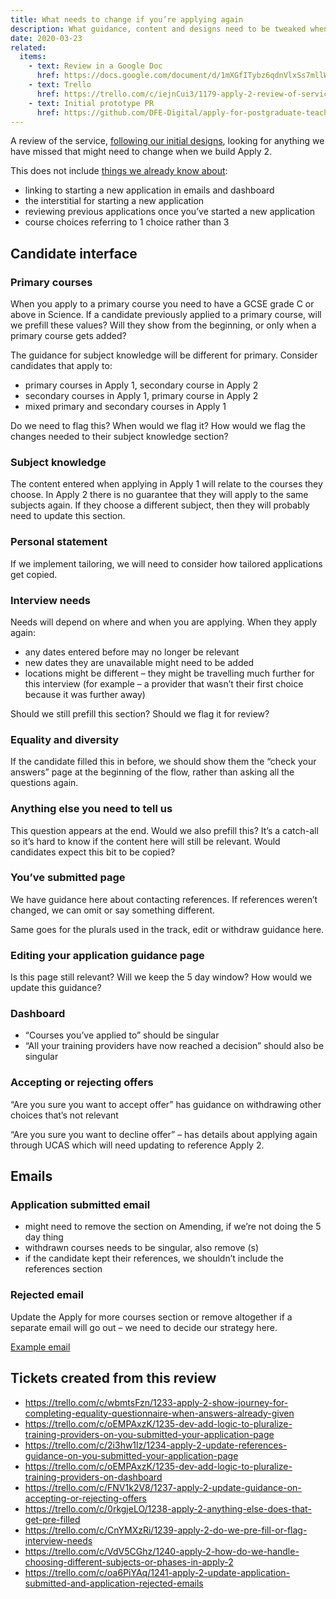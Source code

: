 ```yaml
---
title: What needs to change if you’re applying again
description: What guidance, content and designs need to be tweaked when we build Apply 2.
date: 2020-03-23
related:
  items:
    - text: Review in a Google Doc
      href: https://docs.google.com/document/d/1mXGfITybz6qdnVlxSs7mllWm7fbg8FYeFQEN8OPmdl8/edit#
    - text: Trello
      href: https://trello.com/c/iejnCui3/1179-apply-2-review-of-service-through-apply-2-perspective
    - text: Initial prototype PR
      href: https://github.com/DFE-Digital/apply-for-postgraduate-teacher-training-prototype/pull/363
---
```


A review of the service, [following our initial designs](/apply-for-teacher-training/apply-again), looking for anything we have missed that might need to change when we build Apply 2.

This does not include [things we already know about](https://github.com/DFE-Digital/apply-for-postgraduate-teacher-training-prototype/pull/363):

* linking to starting a new application in emails and dashboard
* the interstitial for starting a new application
* reviewing previous applications once you’ve started a new application
* course choices referring to 1 choice rather than 3

## Candidate interface

### Primary courses

When you apply to a primary course you need to have a GCSE grade C or above in Science. If a candidate previously applied to a primary course, will we prefill these values? Will they show from the beginning, or only when a primary course gets added?

The guidance for subject knowledge will be different for primary. Consider candidates that apply to:

* primary courses in Apply 1, secondary course in Apply 2
* secondary courses in Apply 1, primary course in Apply 2
* mixed primary and secondary courses in Apply 1

Do we need to flag this? When would we flag it? How would we flag the changes needed to their subject knowledge section?

### Subject knowledge

The content entered when applying in Apply 1 will relate to the courses they choose. In Apply 2 there is no guarantee that they will apply to the same subjects again. If they choose a different subject, then they will probably need to update this section.

### Personal statement

If we implement tailoring, we will need to consider how tailored applications get copied.

### Interview needs

Needs will depend on where and when you are applying. When they apply again:

* any dates entered before may no longer be relevant
* new dates they are unavailable might need to be added
* locations might be different – they might be travelling much further for this interview (for example – a provider that wasn’t their first choice because it was further away)

Should we still prefill this section?
Should we flag it for review?

### Equality and diversity

If the candidate filled this in before, we should show them the “check your answers” page at the beginning of the flow, rather than asking all the questions again.

### Anything else you need to tell us

This question appears at the end. Would we also prefill this? It’s a catch-all so it’s hard to know if the content here will still be relevant. Would candidates expect this bit to be copied?

### You’ve submitted page

We have guidance here about contacting references. If references weren’t changed, we can omit or say something different.

Same goes for the plurals used in the track, edit or withdraw guidance here.

### Editing your application guidance page

Is this page still relevant? Will we keep the 5 day window? How would we update this guidance?

### Dashboard

* “Courses you’ve applied to” should be singular
* “All your training providers have now reached a decision” should also be singular

### Accepting or rejecting offers

“Are you sure you want to accept offer” has guidance on withdrawing other choices that’s not relevant

“Are you sure you want to decline offer” – has details about applying again through UCAS which will need updating to reference Apply 2.

## Emails

### Application submitted email

* might need to remove the section on Amending, if we’re not doing the 5 day thing
* withdrawn courses needs to be singular, also remove (s)
* if the candidate kept their references, we shouldn’t include the references section

### Rejected email

Update the Apply for more courses section or remove altogether if a separate email will go out – we need to decide our strategy here.

[Example email](https://qa.apply-for-teacher-training.education.gov.uk/rails/mailers/candidate_mailer/application_rejected_all_rejected)

## Tickets created from this review

* https://trello.com/c/wbmtsFzn/1233-apply-2-show-journey-for-completing-equality-questionnaire-when-answers-already-given
* https://trello.com/c/oEMPAxzK/1235-dev-add-logic-to-pluralize-training-providers-on-you-submitted-your-application-page
* https://trello.com/c/2i3hw1lz/1234-apply-2-update-references-guidance-on-you-submitted-your-application-page
* https://trello.com/c/oEMPAxzK/1235-dev-add-logic-to-pluralize-training-providers-on-dashboard
* https://trello.com/c/FNV1k2V8/1237-apply-2-update-guidance-on-accepting-or-rejecting-offers
* https://trello.com/c/0rkgjeLO/1238-apply-2-anything-else-does-that-get-pre-filled
* https://trello.com/c/CnYMXzRi/1239-apply-2-do-we-pre-fill-or-flag-interview-needs
* https://trello.com/c/VdV5CGhz/1240-apply-2-how-do-we-handle-choosing-different-subjects-or-phases-in-apply-2
* https://trello.com/c/oa6PiYAq/1241-apply-2-update-application-submitted-and-application-rejected-emails
